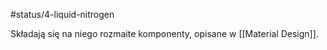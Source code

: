 #status/4-liquid-nitrogen

Składają się na niego rozmaite komponenty, opisane w [[Material Design]].
